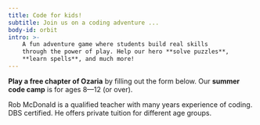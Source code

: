 ```yaml
---
title: Code for kids!
subtitle: Join us on a coding adventure ...
body-id: orbit
intro: >-
    A fun adventure game where students build real skills
    through the power of play. Help our hero **solve puzzles**,
    **learn spells**, and much more!
---
```


**Play a free chapter of Ozaria** by filling out the form below. Our **summer code camp** is for ages 8—12 (or over).

Rob McDonald is a qualified teacher with many years experience of coding. DBS certified. He offers private tuition for different age groups.

<iframe data-tally-src="https://tally.so/embed/me2D5o?alignLeft=1&hideTitle=1&transparentBackground=1&dynamicHeight=1" loading="lazy" width="100%" height="897" frameborder="0" marginheight="0" marginwidth="0" title="Ozaria simple signup form"></iframe><script>var d=document,w="https://tally.so/widgets/embed.js",v=function(){"undefined"!=typeof Tally?Tally.loadEmbeds():d.querySelectorAll("iframe[data-tally-src]:not([src])").forEach((function(e){e.src=e.dataset.tallySrc}))};if("undefined"!=typeof Tally)v();else if(d.querySelector('script[src="'+w+'"]')==null){var s=d.createElement("script");s.src=w,s.onload=v,s.onerror=v,d.body.appendChild(s);}</script>


